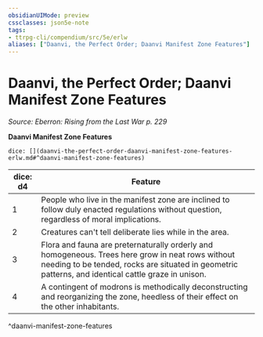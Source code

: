 ```yaml
---
obsidianUIMode: preview
cssclasses: json5e-note
tags:
- ttrpg-cli/compendium/src/5e/erlw
aliases: ["Daanvi, the Perfect Order; Daanvi Manifest Zone Features"]
---
```

# Daanvi, the Perfect Order; Daanvi Manifest Zone Features
*Source: Eberron: Rising from the Last War p. 229* 

**Daanvi Manifest Zone Features**

`dice: [](daanvi-the-perfect-order-daanvi-manifest-zone-features-erlw.md#^daanvi-manifest-zone-features)`

| dice: d4 | Feature |
|----------|---------|
| 1 | People who live in the manifest zone are inclined to follow duly enacted regulations without question, regardless of moral implications. |
| 2 | Creatures can't tell deliberate lies while in the area. |
| 3 | Flora and fauna are preternaturally orderly and homogeneous. Trees here grow in neat rows without needing to be tended, rocks are situated in geometric patterns, and identical cattle graze in unison. |
| 4 | A contingent of modrons is methodically deconstructing and reorganizing the zone, heedless of their effect on the other inhabitants. |
^daanvi-manifest-zone-features